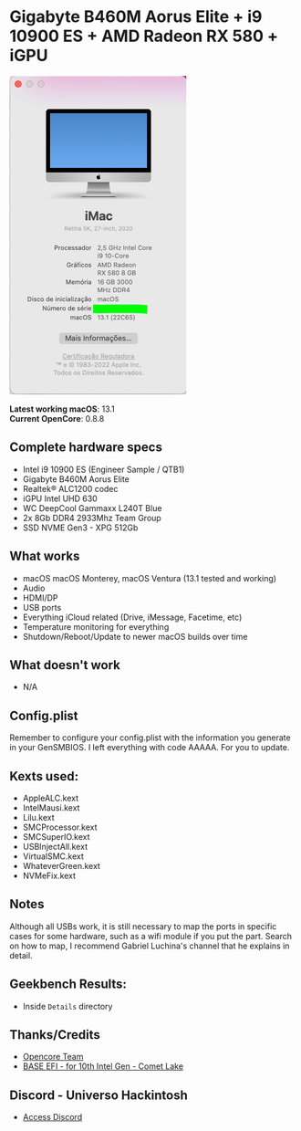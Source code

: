 # Gigabyte B460M Aorus Elite + i9 10900 ES + AMD Radeon RX 580 + iGPU

![About This Mac - General](https://raw.githubusercontent.com/viniciuspetrachin/EFI-GIGABYTE-B460M-ELITE-i9-10900-ES-RX-580-WITH-UHD-630/main/Details/about%20this%20mac.png)

**Latest working macOS**: 13.1
<br>
**Current OpenCore**: 0.8.8

## Complete hardware specs
- Intel i9 10900 ES (Engineer Sample / QTB1)
- Gigabyte B460M Aorus Elite
- Realtek® ALC1200 codec
- iGPU Intel UHD 630
- WC DeepCool Gammaxx L240T Blue
- 2x 8Gb DDR4 2933Mhz Team Group
- SSD NVME Gen3 - XPG 512Gb

## What works
- macOS macOS Monterey, macOS Ventura (13.1 tested and working)
- Audio
- HDMI/DP
- USB ports
- Everything iCloud related (Drive, iMessage, Facetime, etc)
- Temperature monitoring for everything
- Shutdown/Reboot/Update to newer macOS builds over time

## What doesn't work
- N/A

## Config.plist
Remember to configure your config.plist with the information you generate in your GenSMBIOS. I left everything with code AAAAA. For you to update.

## Kexts used:
- AppleALC.kext
- IntelMausi.kext
- Lilu.kext
- SMCProcessor.kext
- SMCSuperIO.kext
- USBInjectAll.kext
- VirtualSMC.kext
- WhateverGreen.kext
- NVMeFix.kext

## Notes
Although all USBs work, it is still necessary to map the ports in specific cases for some hardware, such as a wifi module if you put the part. Search on how to map, I recommend Gabriel Luchina's channel that he explains in detail.

## Geekbench Results:
- Inside `Details` directory

## Thanks/Credits
- [Opencore Team](https://dortania.github.io/getting-started/)
- [BASE EFI - for 10th Intel Gen - Comet Lake](https://github.com/luchina-gabriel/BASE-EFI-INTEL-DESKTOP-10THGEN-COMET-LAKE)

## Discord - Universo Hackintosh
- [Access Discord](https://discord.universohackintosh.com.br)
